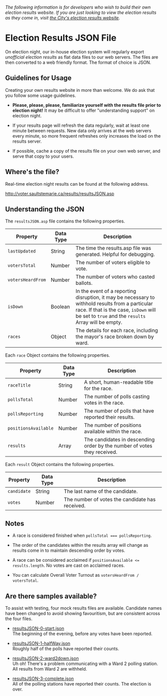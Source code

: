 *The following information is for developers who wish to build their own election results website.
If you are just looking to view the election results as they come in,
visit [the City's election results website](http://voter.saultstemarie.ca/results/).*

# Election Results JSON File

On election night, our in-house election system will regularly export
*unofficial election results* as flat data files to our web servers.
The files are then converted to a web friendly format.
The format of choice is JSON.

## Guidelines for Usage

Creating your own results website in more than welcome.
We do ask that you follow some usage guidelines.

- **Please, please, please, familiarize yourself with the results file prior to election night!**
  It may be difficult to offer "understanding support" on election night.

- If your results page will refresh the data regularly, wait at least one minute between requests.
  New data only arrives at the web servers every minute, so more frequent refreshes
  only increases the load on the results server.

- If possible, cache a copy of the results file on your own web server,
  and serve that copy to your users.

## Where's the file?

Real-time election night results can be found at the following address.

http://voter.saultstemarie.ca/results/resultsJSON.asp

## Understanding the JSON

The `resultsJSON.asp` file contains the following properties.

| Property          | Data Type | Description                                                                |
| ----------------- | --------- | -------------------------------------------------------------------------- |
| `lastUpdated`     | String    | The time the results.asp file was generated.  Helpful for debugging.       |
| `votersTotal`     | Number    | The number of voters eligible to vote.                                     |
| `votersHeardFrom` | Number    | The number of voters who casted ballots.                                   |
| `isDown`          | Boolean   | In the event of a reporting disruption, it may be necessary to withhold results from a particular race. If that is the case, `isDown` will be set to `true` and the `results` Array will be empty.  |
| `races`           | Object    | The details for each race, including the mayor's race broken down by ward. |

Each `race` Object contains the following properties.

| Property             | Data Type | Description                                                              |
| -------------------- | --------- | ------------------------------------------------------------------------ |
| `raceTitle`          | String    | A short, human-readable title for the race.                              |
| `pollsTotal`         | Number    | The number of polls casting votes in the race.                           |
| `pollsReporting`     | Number    | The number of polls that have reported their results.                    |
| `positionsAvailable` | Number    | The number of positions available within the race.                       |
| `results`            | Array     | The candidates in descending order by the number of votes they received. |

Each `result` Object contains the following properties.

| Property    | Data Type | Description                                     |
| ------------| --------- | ----------------------------------------------- |
| `candidate` | String    | The last name of the candidate.                 |
| `votes`     | Number    | The number of votes the candidate has received. |

## Notes

- A race is considered finished when `pollsTotal === pollsReporting`.

- The order of the candidates within the results array will change as results come in
  to maintain descending order by votes.

- A race can be considered acclaimed if `positionsAvailable <= results.length`.
  No votes are cast on acclaimed races.

- You can calculate Overall Voter Turnout as `votersHeardFrom / votersTotal`.

## Are there samples available?

To assist with testing, four mock results files are available.
Candidate names have been changed to avoid showing favouritism,
but are consistent across the four files.

- [resultsJSON-0-start.json](samples/resultsJSON-0-start.json)<br />
  The beginning of the evening, before any votes have been reported.

- [resultsJSON-1-halfWay.json](samples/resultsJSON-1-halfWay.json)<br />
  Roughly half of the polls have reported their counts.

- [resultsJSON-2-ward2down.json](samples/resultsJSON-2-ward2down.json)<br />
  Uh oh!  There's a problem communicating with a Ward 2 polling station.
  All results from Ward 2 are withheld.

- [resultsJSON-3-complete.json](samples/resultsJSON-3-complete.json)<br />
  All of the polling stations have reported their counts.
  The election is over.

